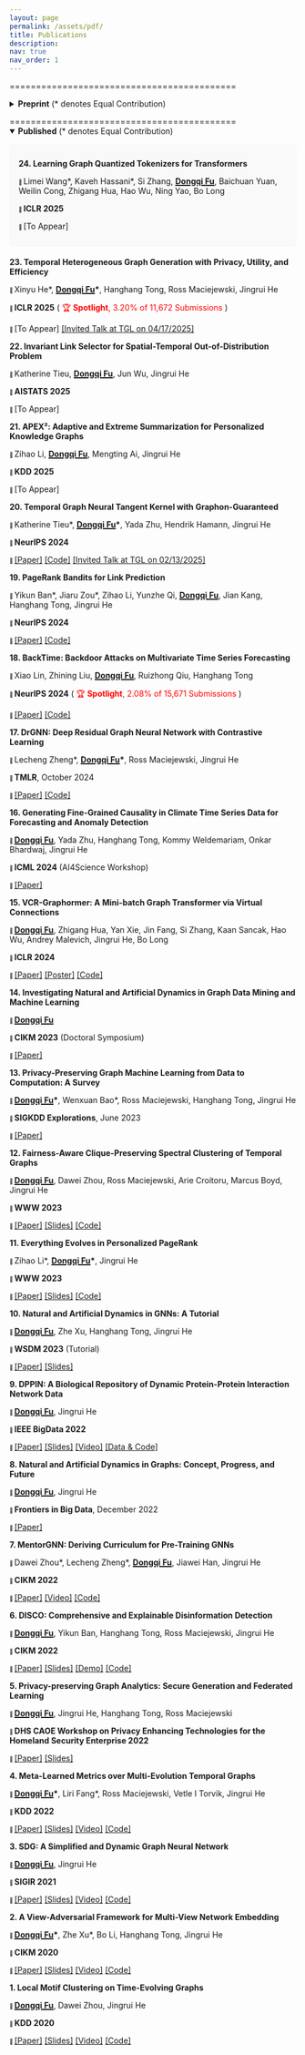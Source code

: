 ```yaml
---
layout: page
permalink: /assets/pdf/
title: Publications
description:
nav: true
nav_order: 1
---
```


<!---
<div style="max-width: 100%; text-align: center;">
  <a href="https://dongqifu.github.io/assets/img/research_scope.png">
  <img src="https://dongqifu.github.io/assets/img/research_scope.png" alt="My Current Research Scope (Stay Tuned)" style="width: 100%; height: auto;">
  </a>
  <p style="font-style: normal;">Graph AI Development</p>
</div>
-->

<style>
.paper-block {
  background-color: #f9f9f9;      /* 浅灰色背景 */
  padding: 12px 16px;             /* 内边距 */
  border-radius: 8px;             /* 圆角边框 */
  margin-bottom: 20px;            /* 间距分隔每篇paper */
  box-shadow: 0 1px 2px rgba(0, 0, 0, 0.05); /* 轻微阴影 */
}

@media (max-width: 768px) {
  .paper-block {
    padding: 10px;
    margin-bottom: 16px;
  }
}
</style>

===========================================

<details close>
  <summary><b>Preprint</b> (* denotes Equal Contribution)</summary>
  <p></p>
  <p><b>What Do LLMs Need to Understand Graphs: A Survey of Parametric Representation of Graphs</b></p>
  <p><span style="font-size: 0.65em; vertical-align: middle;">🔻 </span><b><span style="text-decoration: underline; text-decoration-thickness: 1.5px;">Dongqi Fu</span>*</b>, Liri Fang*, Zihao Li*, Hanghang Tong, Vetle I Torvik, Jingrui He</p>
  <p><span style="font-size: 0.65em; vertical-align: middle;">🔻 </span><a href="https://dongqifu.github.io/assets/pdf/Graph_Law_Survey.pdf">[Paper]</a> </p>
</details>
<p></p>
===========================================

<details open>
  <summary><b>Published</b> (* denotes Equal Contribution)</summary>
  <p></p>

  <div class="paper-block">
  <p><b>24. Learning Graph Quantized Tokenizers for Transformers</b></p>
  <p><span style="font-size: 0.65em; vertical-align: middle;">🔻 </span>Limei Wang*, Kaveh Hassani*, Si Zhang, <b><span style="text-decoration: underline; text-decoration-thickness: 1.5px;">Dongqi Fu</span></b>, Baichuan Yuan, Weilin Cong, Zhigang Hua, Hao Wu, Ning Yao, Bo Long</p>
  <p><span style="font-size: 0.65em; vertical-align: middle;">🔻 </span><b>ICLR 2025</b></p>
  <p><span style="font-size: 0.65em; vertical-align: middle;">🔻 </span>[To Appear] </p>
  </div>

  <p></p>

  <p><b>23. Temporal Heterogeneous Graph Generation with Privacy, Utility, and Efficiency</b></p>
  <p><span style="font-size: 0.65em; vertical-align: middle;">🔻 </span>Xinyu He*, <b><span style="text-decoration: underline; text-decoration-thickness: 1.5px;">Dongqi Fu</span>*</b>, Hanghang Tong, Ross Maciejewski, Jingrui He</p>
  <p><span style="font-size: 0.65em; vertical-align: middle;">🔻 </span><b>ICLR 2025</b> (<span style="color:red;"> 🏆 <b>Spotlight</b>, 3.20% of 11,672 Submissions </span>) </p>
  <p><span style="font-size: 0.65em; vertical-align: middle;">🔻 </span>[To Appear] <a href="https://shenyanghuang.github.io/rg.html">[Invited Talk at TGL on 04/17/2025]</a> </p>

<p></p>

  <p><b>22. Invariant Link Selector for Spatial-Temporal Out-of-Distribution Problem</b></p>
  <p><span style="font-size: 0.65em; vertical-align: middle;">🔻 </span>Katherine Tieu, <b><span style="text-decoration: underline; text-decoration-thickness: 1.5px;">Dongqi Fu</span></b>, Jun Wu, Jingrui He </p>
  <p><span style="font-size: 0.65em; vertical-align: middle;">🔻 </span><b>AISTATS 2025</b></p>
  <p><span style="font-size: 0.65em; vertical-align: middle;">🔻 </span>[To Appear] </p>

<p></p>

  <p><b>21. APEX²: Adaptive and Extreme Summarization for Personalized Knowledge Graphs</b></p>
  <p><span style="font-size: 0.65em; vertical-align: middle;">🔻 </span>Zihao Li, <b><span style="text-decoration: underline; text-decoration-thickness: 1.5px;">Dongqi Fu</span></b>, Mengting Ai, Jingrui He </p>
  <p><span style="font-size: 0.65em; vertical-align: middle;">🔻 </span><b>KDD 2025</b></p>
  <p><span style="font-size: 0.65em; vertical-align: middle;">🔻 </span>[To Appear] </p>

<p></p>

  <p><b>20. Temporal Graph Neural Tangent Kernel with Graphon-Guaranteed</b></p>
  <p><span style="font-size: 0.65em; vertical-align: middle;">🔻 </span>Katherine Tieu*, <b><span style="text-decoration: underline; text-decoration-thickness: 1.5px;">Dongqi Fu</span>*</b>, Yada Zhu, Hendrik Hamann, Jingrui He</p>
  <p><span style="font-size: 0.65em; vertical-align: middle;">🔻 </span><b>NeurIPS 2024</b></p>
  <p><span style="font-size: 0.65em; vertical-align: middle;">🔻 </span><a href="https://openreview.net/pdf?id=266nH7kLSV">[Paper]</a> <a href="https://github.com/kthrn22/TempGNTK">[Code]</a> <a href="https://shenyanghuang.github.io/rg.html">[Invited Talk at TGL on 02/13/2025]</a></p> 

<p></p>

  <p><b>19. PageRank Bandits for Link Prediction</b></p>
  <p><span style="font-size: 0.65em; vertical-align: middle;">🔻 </span>Yikun Ban*, Jiaru Zou*, Zihao Li, Yunzhe Qi, <b><span style="text-decoration: underline; text-decoration-thickness: 1.5px;">Dongqi Fu</span></b>, Jian Kang, Hanghang Tong, Jingrui He</p>
  <p><span style="font-size: 0.65em; vertical-align: middle;">🔻 </span><b>NeurIPS 2024</b></p>
  <p><span style="font-size: 0.65em; vertical-align: middle;">🔻 </span><a href="https://openreview.net/pdf?id=VSz9na5Jtl">[Paper]</a> <a href="https://github.com/jiaruzouu/PRB">[Code]</a></p>

<p></p>

  <p><b>18. BackTime: Backdoor Attacks on Multivariate Time Series Forecasting</b></p>
  <p><span style="font-size: 0.65em; vertical-align: middle;">🔻 </span>Xiao Lin, Zhining Liu, <b><span style="text-decoration: underline; text-decoration-thickness: 1.5px;">Dongqi Fu</span></b>, Ruizhong Qiu, Hanghang Tong</p>
  <p><span style="font-size: 0.65em; vertical-align: middle;">🔻 </span><b>NeurIPS 2024</b> (<span style="color:red;"> 🏆 <b>Spotlight</b>, 2.08% of 15,671 Submissions </span>)</p>
  <p><span style="font-size: 0.65em; vertical-align: middle;">🔻 </span><a href="https://openreview.net/pdf?id=Kl13lipxTW">[Paper]</a> <a href="https://github.com/xiaolin-cs/BackTime">[Code]</a></p>

<p></p>

  <p><b>17. DrGNN: Deep Residual Graph Neural Network with Contrastive Learning</b></p>
  <p><span style="font-size: 0.65em; vertical-align: middle;">🔻 </span>Lecheng Zheng*, <b><span style="text-decoration: underline; text-decoration-thickness: 1.5px;">Dongqi Fu</span>*</b>, Ross Maciejewski, Jingrui He</p>
  <p><span style="font-size: 0.65em; vertical-align: middle;">🔻 </span><b>TMLR</b>, October 2024</p>
  <p><span style="font-size: 0.65em; vertical-align: middle;">🔻 </span><a href="https://openreview.net/pdf?id=frb6sLbACS">[Paper]</a> <a href="https://github.com/zhenglecheng/DrGNN">[Code]</a></p>

<p></p>
  
  <p><b>16. Generating Fine-Grained Causality in Climate Time Series Data for Forecasting and Anomaly Detection</b></p>
  <p><span style="font-size: 0.65em; vertical-align: middle;">🔻 </span><b><span style="text-decoration: underline; text-decoration-thickness: 1.5px;">Dongqi Fu</span></b>, Yada Zhu, Hanghang Tong, Kommy Weldemariam, Onkar Bhardwaj, Jingrui He</p>
  <p><span style="font-size: 0.65em; vertical-align: middle;">🔻 </span><b>ICML 2024</b> (AI4Science Workshop)</p>
  <p><span style="font-size: 0.65em; vertical-align: middle;">🔻 </span><a href="https://arxiv.org/pdf/2408.04254">[Paper]</a></p>

<p></p>

  <p><b>15. VCR-Graphormer: A Mini-batch Graph Transformer via Virtual Connections</b></p>
  <p><span style="font-size: 0.65em; vertical-align: middle;">🔻 </span><b><span style="text-decoration: underline; text-decoration-thickness: 1.5px;">Dongqi Fu</span></b>, Zhigang Hua, Yan Xie, Jin Fang, Si Zhang, Kaan Sancak, Hao Wu, Andrey Malevich, Jingrui He, Bo Long</p>
  <p><span style="font-size: 0.65em; vertical-align: middle;">🔻 </span><b>ICLR 2024</b></p>
  <p><span style="font-size: 0.65em; vertical-align: middle;">🔻 </span><a href="https://arxiv.org/pdf/2403.16030.pdf">[Paper]</a> <a href="https://github.com/DongqiFu/VCR-Graphormer/blob/main/poster.png">[Poster]</a> <a href="https://github.com/DongqiFu/VCR-Graphormer">[Code]</a></p>

<p></p>
  
  <p><b>14. Investigating Natural and Artificial Dynamics in Graph Data Mining and Machine Learning</b></p>
  <p><span style="font-size: 0.65em; vertical-align: middle;">🔻 </span><b><span style="text-decoration: underline; text-decoration-thickness: 1.5px;">Dongqi Fu</span></b></p>
  <p><span style="font-size: 0.65em; vertical-align: middle;">🔻 </span><b>CIKM 2023</b> (Doctoral Symposium)</p>
  <p><span style="font-size: 0.65em; vertical-align: middle;">🔻 </span><a href="https://dl.acm.org/doi/pdf/10.1145/3583780.3616007?casa_token=hRzfvZ6LFU8AAAAA:qzcokEzmjVfCTxmd435ynKKH-_Ttt6LcTtPQ4J55B-OCvQGBeNhu_XYZHIcEXkxPL4-hnB0nACOM">[Paper]</a></p>

<p></p>

  <p><b>13. Privacy-Preserving Graph Machine Learning from Data to Computation: A Survey</b></p>
  <p><span style="font-size: 0.65em; vertical-align: middle;">🔻 </span><b><span style="text-decoration: underline; text-decoration-thickness: 1.5px;">Dongqi Fu</span>*</b>, Wenxuan Bao*, Ross Maciejewski, Hanghang Tong, Jingrui He</p>
  <p><span style="font-size: 0.65em; vertical-align: middle;">🔻 </span><b>SIGKDD Explorations</b>, June 2023</p>
  <p><span style="font-size: 0.65em; vertical-align: middle;">🔻 </span><a href="https://dl.acm.org/doi/pdf/10.1145/3606274.3606280">[Paper]</a></p>

<p></p>
  
  <p><b>12. Fairness-Aware Clique-Preserving Spectral Clustering of Temporal Graphs</b></p>
  <p><span style="font-size: 0.65em; vertical-align: middle;">🔻 </span><b><span style="text-decoration: underline; text-decoration-thickness: 1.5px;">Dongqi Fu</span></b>, Dawei Zhou, Ross Maciejewski, Arie Croitoru, Marcus Boyd, Jingrui He</p>
  <p><span style="font-size: 0.65em; vertical-align: middle;">🔻 </span><b>WWW 2023</b></p>
  <p><span style="font-size: 0.65em; vertical-align: middle;">🔻 </span><a href="https://dongqifu.github.io/assets/pdf/F-SEGA.pdf">[Paper]</a> <a href="https://github.com/DongqiFu/F-SEGA/blob/main/slides/WWW'23_F_SEGA_Presentation_Slides.pdf">[Slides]</a> <a href="https://github.com/DongqiFu/F-SEGA/tree/main/code">[Code]</a></p>

<p></p>

  <p><b>11. Everything Evolves in Personalized PageRank</b></p>
  <p><span style="font-size: 0.65em; vertical-align: middle;">🔻 </span>Zihao Li*, <b><span style="text-decoration: underline; text-decoration-thickness: 1.5px;">Dongqi Fu</span>*</b>, Jingrui He</p>
  <p><span style="font-size: 0.65em; vertical-align: middle;">🔻 </span><b>WWW 2023</b></p>
  <p><span style="font-size: 0.65em; vertical-align: middle;">🔻 </span><a href="https://dongqifu.github.io/assets/pdf/EvePPR.pdf">[Paper]</a> <a href="https://github.com/DongqiFu/EvePPR/blob/main/slides/WWW'23_EvePPR_Presentation_Slides.pdf">[Slides]</a> <a href="https://github.com/DongqiFu/EvePPR/tree/main/code">[Code]</a></p>

<p></p>
  
  <p><b>10. Natural and Artificial Dynamics in GNNs: A Tutorial</b></p>
  <p><span style="font-size: 0.65em; vertical-align: middle;">🔻 </span><b><span style="text-decoration: underline; text-decoration-thickness: 1.5px;">Dongqi Fu</span></b>, Zhe Xu, Hanghang Tong, Jingrui He</p>
  <p><span style="font-size: 0.65em; vertical-align: middle;">🔻 </span><b>WSDM 2023</b> (Tutorial)</p>
  <p><span style="font-size: 0.65em; vertical-align: middle;">🔻 </span><a href="https://dongqifu.github.io/assets/pdf/WSDM-Tutorial-Paper.pdf">[Paper]</a> <a href="https://github.com/DongqiFu/Natural-and-Artificial-Dynamics-in-GNNs-A-Tutorial/blob/main/WSDM'23%20Tutorial%200227.pdf">[Slides]</a></p>

<p></p>
  
  <p><b>9. DPPIN: A Biological Repository of Dynamic Protein-Protein Interaction Network Data</b></p>
  <p><span style="font-size: 0.65em; vertical-align: middle;">🔻 </span><b><span style="text-decoration: underline; text-decoration-thickness: 1.5px;">Dongqi Fu</span></b>, Jingrui He</p>
  <p><span style="font-size: 0.65em; vertical-align: middle;">🔻 </span><b>IEEE BigData 2022</b></p>
  <p><span style="font-size: 0.65em; vertical-align: middle;">🔻 </span><a href="https://dongqifu.github.io/assets/pdf/DPPIN.pdf">[Paper]</a> <a href="https://github.com/DongqiFu/DPPIN/blob/main/IEEE%20BigData'22_DPPIN_Presentation_Slides.pdf">[Slides]</a> <a href="https://ieeecps.org/files/zlu1YJ8c0HLbvS3sNNx3W">[Video]</a> <a href="https://github.com/DongqiFu/DPPIN">[Data & Code]</a></p>

<p></p>
  
  <p><b>8. Natural and Artificial Dynamics in Graphs: Concept, Progress, and Future</b></p>
  <p><span style="font-size: 0.65em; vertical-align: middle;">🔻 </span><b><span style="text-decoration: underline; text-decoration-thickness: 1.5px;">Dongqi Fu</span></b>, Jingrui He</p>
  <p><span style="font-size: 0.65em; vertical-align: middle;">🔻 </span><b>Frontiers in Big Data</b>, December 2022</p>
  <p><span style="font-size: 0.65em; vertical-align: middle;">🔻 </span><a href="https://dongqifu.github.io/assets/pdf/fdata-05-1062637.pdf">[Paper]</a></p>

<p></p>
  
  <p><b>7. MentorGNN: Deriving Curriculum for Pre-Training GNNs</b></p>
  <p><span style="font-size: 0.65em; vertical-align: middle;">🔻 </span>Dawei Zhou*, Lecheng Zheng*, <b><span style="text-decoration: underline; text-decoration-thickness: 1.5px;">Dongqi Fu</span></b>, Jiawei Han, Jingrui He</p>
  <p><span style="font-size: 0.65em; vertical-align: middle;">🔻 </span><b>CIKM 2022</b></p>
  <p><span style="font-size: 0.65em; vertical-align: middle;">🔻 </span><a href="https://arxiv.org/pdf/2208.09905.pdf">[Paper]</a> <a href="https://dl.acm.org/action/downloadSupplement?doi=10.1145%2F3511808.3557393&file=CIKM+Presentation.mp4">[Video]</a> <a href="https://github.com/Leo02016/MentorGNN">[Code]</a></p>

<p></p>
  
  <p><b>6. DISCO: Comprehensive and Explainable Disinformation Detection</b></p>
  <p><span style="font-size: 0.65em; vertical-align: middle;">🔻 </span><b><span style="text-decoration: underline; text-decoration-thickness: 1.5px;">Dongqi Fu</span></b>, Yikun Ban, Hanghang Tong, Ross Maciejewski, Jingrui He</p>
  <p><span style="font-size: 0.65em; vertical-align: middle;">🔻 </span><b>CIKM 2022</b></p>
  <p><span style="font-size: 0.65em; vertical-align: middle;">🔻 </span><a href="https://dongqifu.github.io/assets/pdf/DISCO.pdf">[Paper]</a> <a href="https://github.com/DongqiFu/DISCO/blob/main/slides/CIKM'22_DISCO_Presentation_Slides.pdf">[Slides]</a> <a href="https://drive.google.com/file/d/1Nhw1veqjIN9SBz1RLJPDTRVTHuknfjHl/edit">[Demo]</a> <a href="https://github.com/DongqiFu/DISCO">[Code]</a></p>

<p></p>
  
  <p><b>5. Privacy-preserving Graph Analytics: Secure Generation and Federated Learning</b></p>
  <p><span style="font-size: 0.65em; vertical-align: middle;">🔻 </span><b><span style="text-decoration: underline; text-decoration-thickness: 1.5px;">Dongqi Fu</span></b>, Jingrui He, Hanghang Tong, Ross Maciejewski</p>
  <p><span style="font-size: 0.65em; vertical-align: middle;">🔻 </span><b>DHS CAOE Workshop on Privacy Enhancing Technologies for the Homeland Security Enterprise 2022</b></p>
  <p><span style="font-size: 0.65em; vertical-align: middle;">🔻 </span><a href="https://arxiv.org/pdf/2207.00048.pdf">[Paper]</a> <a href="https://dongqifu.github.io/assets/pdf/PETS4HASE'22_Presentation_Slides.pdf">[Slides]</a></p>

<p></p>
  
  <p><b>4. Meta-Learned Metrics over Multi-Evolution Temporal Graphs</b></p>
  <p><span style="font-size: 0.65em; vertical-align: middle;">🔻 </span><b><span style="text-decoration: underline; text-decoration-thickness: 1.5px;">Dongqi Fu</span>*</b>, Liri Fang*, Ross Maciejewski, Vetle I Torvik, Jingrui He</p>
  <p><span style="font-size: 0.65em; vertical-align: middle;">🔻 </span><b>KDD 2022</b></p>
  <p><span style="font-size: 0.65em; vertical-align: middle;">🔻 </span><a href="https://dongqifu.github.io/assets/pdf/Temp-GFSM.pdf">[Paper]</a> <a href="https://github.com/DongqiFu/Temp-GFSM/blob/main/Slides/KDD'22_Temp-GFSM_Presentation_Slides.pdf">[Slides]</a> <a href="https://dl.acm.org/action/downloadSupplement?doi=10.1145%2F3534678.3539313&file=KDD22-fp0916.mp4">[Video]</a> <a href="https://github.com/LiriFang/Temp-GFSM">[Code]</a></p>

<p></p>

  <p><b>3. SDG: A Simplified and Dynamic Graph Neural Network</b></p>
  <p><span style="font-size: 0.65em; vertical-align: middle;">🔻 </span><b><span style="text-decoration: underline; text-decoration-thickness: 1.5px;">Dongqi Fu</span></b>, Jingrui He</p>
  <p><span style="font-size: 0.65em; vertical-align: middle;">🔻 </span><b>SIGIR 2021</b></p>
  <p><span style="font-size: 0.65em; vertical-align: middle;">🔻 </span><a href="https://dongqifu.github.io/assets/pdf/SDG.pdf">[Paper]</a> <a href="https://github.com/DongqiFu/SDG/blob/main/slides/SIGIR'21_SDG_Presentation_Slides.pdf">[Slides]</a> <a href="https://dl.acm.org/action/downloadSupplement?doi=10.1145%2F3404835.3463059&file=sp1515_prerecorded_video.mp4">[Video]</a> <a href="https://github.com/DongqiFu/SDG">[Code]</a></p>

<p></p>
  
  <p><b>2. A View-Adversarial Framework for Multi-View Network Embedding</b></p>
  <p><span style="font-size: 0.65em; vertical-align: middle;">🔻 </span><b><span style="text-decoration: underline; text-decoration-thickness: 1.5px;">Dongqi Fu</span>*</b>, Zhe Xu*, Bo Li, Hanghang Tong, Jingrui He</p>
  <p><span style="font-size: 0.65em; vertical-align: middle;">🔻 </span><b>CIKM 2020</b></p>
  <p><span style="font-size: 0.65em; vertical-align: middle;">🔻 </span><a href="https://dongqifu.github.io/assets/pdf/VANE.pdf">[Paper]</a> <a href="https://github.com/DongqiFu/VANE/blob/master/slides/CIKM'20_VANE_Presentation_Slides.pdf">[Slides]</a> <a href="https://dl.acm.org/action/downloadSupplement?doi=10.1145%2F3340531.3412127&file=3340531.3412127.mp4&download=true">[Video]</a> <a href="https://github.com/pricexu/VANE">[Code]</a></p>

<p></p>
  
  <p><b>1. Local Motif Clustering on Time-Evolving Graphs</b></p>
  <p><span style="font-size: 0.65em; vertical-align: middle;">🔻 </span><b><span style="text-decoration: underline; text-decoration-thickness: 1.5px;">Dongqi Fu</span></b>, Dawei Zhou, Jingrui He</p>
  <p><span style="font-size: 0.65em; vertical-align: middle;">🔻 </span><b>KDD 2020</b></p>
  <p><span style="font-size: 0.65em; vertical-align: middle;">🔻 </span><a href="https://dongqifu.github.io/assets/pdf/L-MEGA.pdf">[Paper]</a> <a href="https://github.com/DongqiFu/L-MEGA/blob/master/slides/KDD'20_L-MEGA_Slides.pdf">[Slides]</a> <a href="https://www.youtube.com/watch?v=2Z-SS1IchGc&feature=emb_title">[Video]</a> <a href="https://github.com/DongqiFu/L-MEGA">[Code]</a></p>

</details>
